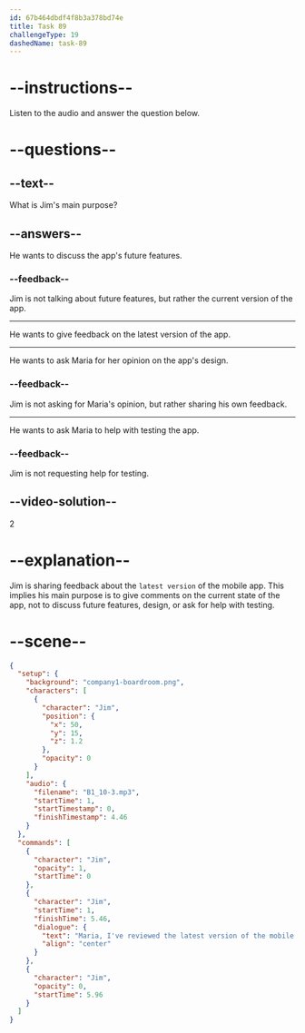 ```yaml
---
id: 67b464dbdf4f8b3a378bd74e
title: Task 89
challengeType: 19
dashedName: task-89
---
```


<!-- (audio) Jim: Maria, I've reviewed the latest version of the mobile app, and I'd like to share some feedback. -->

# --instructions--

Listen to the audio and answer the question below.

# --questions--

## --text--

What is Jim's main purpose?

## --answers--

He wants to discuss the app's future features.

### --feedback--

Jim is not talking about future features, but rather the current version of the app.

---

He wants to give feedback on the latest version of the app.

---

He wants to ask Maria for her opinion on the app's design.

### --feedback--

Jim is not asking for Maria's opinion, but rather sharing his own feedback.

---

He wants to ask Maria to help with testing the app.

### --feedback--

Jim is not requesting help for testing.

## --video-solution--

2

# --explanation--

Jim is sharing feedback about the `latest version` of the mobile app. This implies his main purpose is to give comments on the current state of the app, not to discuss future features, design, or ask for help with testing.

# --scene--

```json
{
  "setup": {
    "background": "company1-boardroom.png",
    "characters": [
      {
        "character": "Jim",
        "position": {
          "x": 50,
          "y": 15,
          "z": 1.2
        },
        "opacity": 0
      }
    ],
    "audio": {
      "filename": "B1_10-3.mp3",
      "startTime": 1,
      "startTimestamp": 0,
      "finishTimestamp": 4.46
    }
  },
  "commands": [
    {
      "character": "Jim",
      "opacity": 1,
      "startTime": 0
    },
    {
      "character": "Jim",
      "startTime": 1,
      "finishTime": 5.46,
      "dialogue": {
        "text": "Maria, I've reviewed the latest version of the mobile app, and I'd like to share some feedback.",
        "align": "center"
      }
    },
    {
      "character": "Jim",
      "opacity": 0,
      "startTime": 5.96
    }
  ]
}
```
